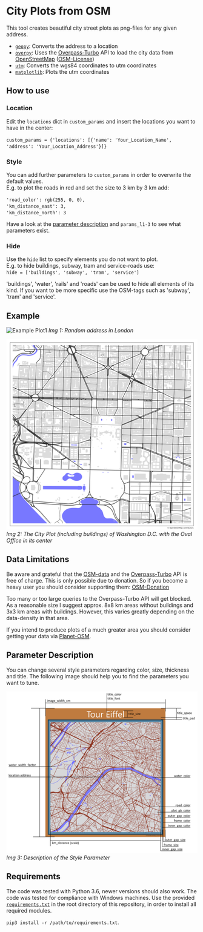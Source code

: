 # City Plots from OSM 
This tool creates beautiful city street plots as png-files for any given address.

* [`geopy`](https://geopy.readthedocs.io/): Converts the address to a location
* [`overpy`](https://pypi.org/project/overpy/): Uses the [Overpass-Turbo](https://overpass-turbo.eu/) API to load the city data from [OpenStreetMap](https://www.openstreetmap.org) ([OSM-License](https://www.openstreetmap.org/copyright/en))
* [`utm`](https://pypi.org/project/utm/): Converts the wgs84 coordinates to utm coordinates
* [`matplotlib`](https://matplotlib.org/): Plots the utm coordinates



## How to use
### Location
Edit the `locations` dict in `custom_params` and insert the locations you want to have in the center:
 
`custom_params = {'locations': [{'name': 'Your_Location_Name', 'address': 'Your_Location_Address'}]}`

### Style
You can add further parameters to `custom_params` in order to overwrite the default values.  
E.g. to plot the roads in red and set the size to 3 km by 3 km add: 

`'road_color': rgb(255, 0, 0),`  
`'km_distance_east': 3,`  
`'km_distance_north': 3`

Have a look at the [parameter description](#parameter-description) and `params_l1-3` to see what parameters exist.         
### Hide 
Use the `hide` list to specify elements you do not want to plot.  
E.g. to hide buildings, subway, tram and service-roads use:   
`hide = ['buildings', 'subway', 'tram', 'service']`  

'buildings', 'water', 'rails' and 'roads' can be used to hide all elements of its kind. If you want to be more specific use the OSM-tags such as 'subway', 'tram' and 'service'. 

## Example
![Example Plot1](ExampleOutputs/London.png)
_Img 1: Random address in London_


![Example Plot2](ExampleOutputs/Trump.png)
_Img 2: The City Plot (including buildings) of Washington D.C. with the Oval Office in its center_

## Data Limitations
Be aware and grateful that the [OSM-data](https://www.openstreetmap.org) and the [Overpass-Turbo](https://overpass-turbo.eu/) API is free of charge. 
This is only possible due to donation. So if you become a heavy user you should consider supporting them: [OSM-Donation](https://wiki.openstreetmap.org/wiki/Donations)

Too many or too large queries to the Overpass-Turbo API will get blocked. As a reasonable size I suggest approx. 8x8 km areas without buildings and 3x3 km areas with buildings. However, this varies greatly depending on the data-density in that area.  

If you intend to produce plots of a much greater area you should consider getting your data via [Planet-OSM](https://wiki.openstreetmap.org/wiki/Planet.osm).

## Parameter Description
You can change several style parameters regarding color, size, thickness and title. The following image should help you to find the parameters you want to tune. 

![Example Plot3](ExampleOutputs/ParameterExample.png)
_Img 3: Description of the Style Parameter_

## Requirements
The code was tested with Python 3.6, newer versions should also work. The code was tested for compliance with Windows machines. Use the provided [`requirements.txt`](requirements.txt) in the root directory of this repository, in order to install all required modules.  

`pip3 install -r /path/to/requirements.txt`. 
